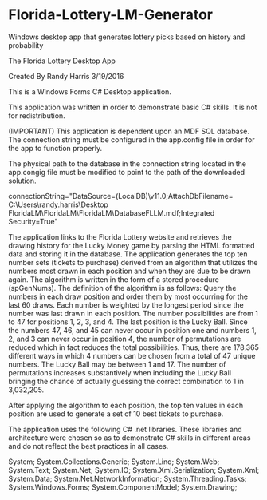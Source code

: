 # Florida-Lottery-LM-Generator
Windows desktop app that generates lottery picks based on history and probability 

The Florida Lottery Desktop App

Created By Randy Harris 3/19/2016

This is a Windows Forms C# Desktop application.

This application was written in order to demonstrate basic C# skills. It is not for redistribution.

(IMPORTANT)
This application is dependent upon an MDF SQL database. The connection string must be configured in the app.config file in order for the app to function properly. 

The physical path to the database in the connection string located in the app.congig 
file must be modified to point to the path of the downloaded solution.
            
connectionString="DataSource=(LocalDB)\v11.0;AttachDbFilename=
C:\Users\randy.harris\Desktop\
FloridaLM\FloridaLM\FloridaLM\DatabaseFLLM.mdf;Integrated Security=True"

The application links to the Florida Lottery website and retrieves the drawing history for the Lucky Money game by parsing the HTML formatted data and storing it in the database. The application generates the top ten number sets (tickets to purchase) derived from an algorithm that utilizes the numbers most drawn in each position and when they are due to be drawn again. 
The algorithm is written in the form of a stored procedure (spGenNums). The definition of the algorithm is as follows:
Query the numbers in each draw position and order them by most occurring for the last 60 draws.
Each number is weighted by the longest period since the number was last drawn in each position.
The number possibilities are from 1 to 47 for positions 1, 2, 3, and 4. The last position is the Lucky Ball. Since the numbers 47, 46, and 45 can never occur in position one and numbers 1, 2, and 3 can never occur in position 4, the number of permutations are reduced which in fact reduces the total possibilities. Thus, there are 178,365 different ways in which 4 numbers can be chosen from a total of 47 unique numbers. The Lucky Ball may be between 1 and 17. The number of permutations increases substantively when including the Lucky Ball bringing the chance of actually guessing the correct combination to 1 in 3,032,205.

After applying the algorithm to each position, the top ten values in each position are used to generate a set of 10 best tickets to purchase.

The application uses the following C# .net libraries. These libraries and architecture were chosen so as to demonstrate C# skills in different areas and do not reflect the best practices in all cases. 

System;
System.Collections.Generic;
System.Linq;
System.Web;
System.Text;
System.Net;
System.IO;
System.Xml.Serialization;
System.Xml;
System.Data;
System.Net.NetworkInformation;
System.Threading.Tasks;
System.Windows.Forms;
System.ComponentModel;
System.Drawing;
